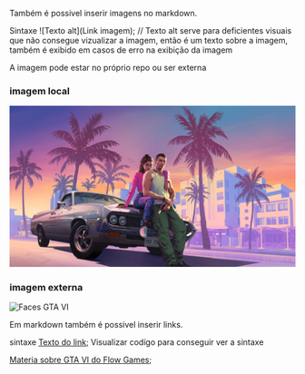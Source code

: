 Também é possivel inserir imagens no markdown. 

Sintaxe ![Texto alt](Link imagem); // Texto alt serve para deficientes visuais que não consegue vizualizar a imagem, então é um texto sobre a imagem, também é exibido em casos de erro na exibição da imagem

A imagem pode estar no próprio repo ou ser externa

### imagem local

![Logo GTA VI](img/GTA%20VI.jpeg)


### imagem externa

![Faces GTA VI](https://flowgames.gg/wp-content/uploads/2023/05/Captura-de-tela-2023-05-31-120459.png)


Em markdown também é possivel inserir links. 

sintaxe [Texto do link](link); Visualizar codígo para conseguir ver a sintaxe


[Materia sobre GTA VI do Flow Games](https://flowgames.gg/trailer-gta-6-chegando-o-que-queremos-ver-nele/);

